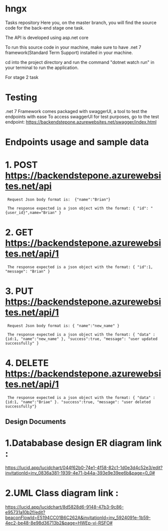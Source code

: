 # hngx
Tasks repository
Here you, on the master branch, you will find the source code for the back-end stage one task.

The API is developed using asp.net core

To run this source code in your machine, make sure to have .net 7 framework(Standard Term Support) installed in your machine.

cd into the project directory and run the command "dotnet watch run"  in your terminal to run the application.


For stage 2 task

# Testing

.net 7 Framework comes packaged with swaggerUI, a tool to test the endpoints with ease
To access swaggerUI for test purposes, go to the test endpoint: https://backendstepone.azurewebsites.net/swagger/index.html


# Endpoints usage and sample data
# 1. POST https://backendstepone.azurewebsites.net/api
   
     Request Json body format is:  {"name":"Brian"}

     The response expected is a json object with the format: { "id": "{user_id}",name="Brian" }
   
# 2. GET https://backendstepone.azurewebsites.net/api/1
   
     The response expected is a json object with the format: { "id":1, "message": "Brian" }
   
# 3. PUT https://backendstepone.azurewebsites.net/api/1

     Request Json body format is: { "name":"new_name" }
   
     The response expected is a json object with the format: { "data" : {id:1, "name":"new_name" }, "success":true, "message": "user updated successfully" }
   
# 4. DELETE https://backendstepone.azurewebsites.net/api/1

     The response expected is a json object with the format: { "data" : {id:1, "name":"Briae" }. "success":true, "message": "user deleted successfully"}

## Design Documents

# 1.Datababase design ER diagram link : 
https://lucid.app/lucidchart/044f62b0-74e1-4f58-82c1-1d0e3d4c52e3/edit?invitationId=inv_0836a381-1939-4e71-b44a-393e9e39ee6b&page=0_0#
# 2.UML Class diagram link :
https://lucid.app/lucidchart/8d5828d6-9148-47b3-9c86-e95731a10b2f/edit?beaconFlowId=E5194CC01B6C262A&invitationId=inv_5924091e-1b59-4ec2-be48-8e98d36713b2&page=HWEp-vi-RSFO#



